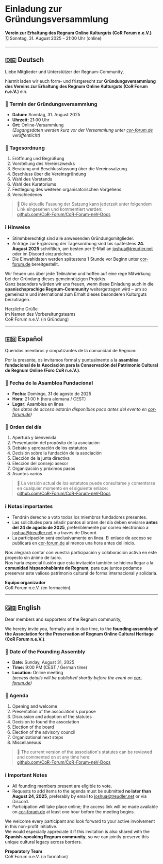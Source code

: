 # Einladung zur Gründungsversammlung  
**Verein zur Erhaltung des Regnum Online Kulturguts (CoR Forum n.e.V.)**  
🗓️ Sonntag, 31. August 2025 – 21:00 Uhr (online)

---

## 🇩🇪 Deutsch

Liebe Mitglieder und Unterstützer der Regnum-Community,

hiermit laden wir euch form- und fristgerecht zur **Gründungsversammlung des Vereins zur Erhaltung des Regnum Online Kulturguts (CoR Forum n.e.V.)** ein.

### 📅 Termin der Gründungsversammlung

- **Datum:** Sonntag, 31. August 2025  
- **Uhrzeit:** 21:00 Uhr  
- **Ort:** Online-Versammlung  
  *(Zugangsdaten werden kurz vor der Versammlung unter [cor-forum.de](https://cor-forum.de) veröffentlicht)*

### 📌 Tagesordnung

1. Eröffnung und Begrüßung  
2. Vorstellung des Vereinszwecks  
3. Beratung und Beschlussfassung über die Vereinssatzung  
4. Beschluss über die Vereinsgründung  
5. Wahl des Vorstands  
6. Wahl des Kuratoriums  
7. Festlegung des weiteren organisatorischen Vorgehens  
8. Verschiedenes

> 📄 Die aktuelle Fassung der Satzung kann jederzeit unter folgendem Link eingesehen und kommentiert werden:  
> [github.com/CoR-Forum/CoR-Forum-neV-Docs](https://github.com/CoR-Forum/CoR-Forum-neV-Docs/tree/main)

### ℹ️ Hinweise

- Stimmberechtigt sind alle anwesenden Gründungsmitglieder.  
- Anträge zur Ergänzung der Tagesordnung sind bis spätestens **24. August 2025** schriftlich, am besten per E-Mail an [joshua@treudler.net](mailto:joshua@treudler.net) oder im Discord einzureichen.  
- Die Einwahldaten werden spätestens 1 Stunde vor Beginn unter [cor-forum.de](https://cor-forum.de) bereitgestellt.

Wir freuen uns über jede Teilnahme und hoffen auf eine rege Mitwirkung bei der Gründung dieses gemeinnützigen Projekts.  
Ganz besonders würden wir uns freuen, wenn diese Einladung auch in die **spanischsprachige Regnum-Community** weitergetragen wird – um so gemeinsam und international zum Erhalt dieses besonderen Kulturguts beizutragen.

Herzliche Grüße  
im Namen des Vorbereitungsteams  
CoR Forum n.e.V. (in Gründung)

---

## 🇪🇸 Español

Queridos miembros y simpatizantes de la comunidad de Regnum:

Por la presente, os invitamos formal y puntualmente a la **asamblea fundacional de la Asociación para la Conservación del Patrimonio Cultural de Regnum Online (Foro CoR n.e.V.)**.

### 📅 Fecha de la Asamblea Fundacional

- **Fecha:** Domingo, 31 de agosto de 2025  
- **Hora:** 21:00 h (hora alemana / CEST)  
- **Lugar:** Asamblea en línea  
  *(los datos de acceso estarán disponibles poco antes del evento en [cor-forum.de](https://cor-forum.de))*

### 📌 Orden del día

1. Apertura y bienvenida  
2. Presentación del propósito de la asociación  
3. Debate y aprobación de los estatutos  
4. Decisión sobre la fundación de la asociación  
5. Elección de la junta directiva  
6. Elección del consejo asesor  
7. Organización y próximos pasos  
8. Asuntos varios

> 📄 La versión actual de los estatutos puede consultarse y comentarse en cualquier momento en el siguiente enlace:  
> [github.com/CoR-Forum/CoR-Forum-neV-Docs](https://github.com/CoR-Forum/CoR-Forum-neV-Docs/tree/main)

### ℹ️ Notas importantes

- Tendrán derecho a voto todos los miembros fundadores presentes.  
- Las solicitudes para añadir puntos al orden del día deben enviarse **antes del 24 de agosto de 2025**, preferiblemente por correo electrónico a [joshua@treudler.net](mailto:joshua@treudler.net) o a través de Discord.  
- La participación será exclusivamente en línea. El enlace de acceso se publicará en [cor-forum.de](https://cor-forum.de) al menos una hora antes del inicio.

Nos alegrará contar con vuestra participación y colaboración activa en este proyecto sin ánimo de lucro.  
Nos haría especial ilusión que esta invitación también se hiciera llegar a la **comunidad hispanohablante de Regnum**, para que juntos podamos preservar este valioso patrimonio cultural de forma internacional y solidaria.

**Equipo organizador**  
CoR Forum n.e.V. (en formación)

---

## 🇬🇧 English

Dear members and supporters of the Regnum community,

We hereby invite you, formally and in due time, to the **founding assembly of the Association for the Preservation of Regnum Online Cultural Heritage (CoR Forum n.e.V.)**.

### 📅 Date of the Founding Assembly

- **Date:** Sunday, August 31, 2025  
- **Time:** 9:00 PM (CEST / German time)  
- **Location:** Online meeting  
  *(access details will be published shortly before the event on [cor-forum.de](https://cor-forum.de))*

### 📌 Agenda

1. Opening and welcome  
2. Presentation of the association's purpose  
3. Discussion and adoption of the statutes  
4. Decision to found the association  
5. Election of the board  
6. Election of the advisory council  
7. Organizational next steps  
8. Miscellaneous

> 📄 The current version of the association's statutes can be reviewed and commented on at any time here:  
> [github.com/CoR-Forum/CoR-Forum-neV-Docs](https://github.com/CoR-Forum/CoR-Forum-neV-Docs/tree/main)

### ℹ️ Important Notes

- All founding members present are eligible to vote.  
- Requests to add items to the agenda must be submitted **no later than August 24, 2025**, preferably by email to [joshua@treudler.net](mailto:joshua@treudler.net) or via Discord.  
- Participation will take place online; the access link will be made available on [cor-forum.de](https://cor-forum.de) at least one hour before the meeting begins.

We welcome every participant and look forward to your active involvement in this non-profit initiative.  
We would especially appreciate it if this invitation is also shared with the **Spanish-speaking Regnum community**, so we can jointly preserve this unique cultural legacy across borders.

**Preparatory Team**  
CoR Forum n.e.V. (in formation)
